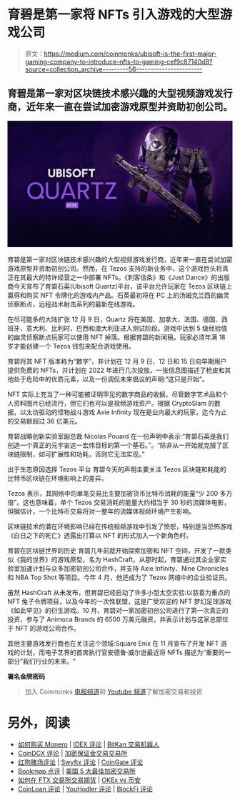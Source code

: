 # 育碧是第一家将 NFTs 引入游戏的大型游戏公司

> 原文：<https://medium.com/coinmonks/ubisoft-is-the-first-major-gaming-company-to-introduce-nfts-to-gaming-cef9c87140d8?source=collection_archive---------56----------------------->

## 育碧是第一家对区块链技术感兴趣的大型视频游戏发行商，近年来一直在尝试加密游戏原型并资助初创公司。

![](img/4dd03ae96f4aaab5bd62f44fbc75e9f6.png)

育碧是第一家对区块链技术感兴趣的大型视频游戏发行商，近年来一直在尝试加密游戏原型并资助初创公司。然而，在 Tezos 支持的新业务中，这个游戏巨头将真正在其最大的特许经营之一中部署 NFTs。《刺客信条》和《Just Dance》的出版商今天宣布了育碧石英(Ubisoft Quartz)平台，该平台允许玩家在 Tezos 区块链上赢得和购买 NFT 令牌化的游戏内产品。石英最初将在 PC 上的汤姆克兰西的幽灵侦察断点，远程战术射击系列的最新在线游戏。

在尽可能多的大陆扩张
12 月 9 日，Quartz 将在美国、加拿大、法国、德国、西班牙、意大利、比利时、巴西和澳大利亚进入测试阶段。游戏中达到 5 级经验值的幽灵侦察断点玩家可以使用 NFT 掉落。根据育碧的新闻稿，玩家必须年满 18 岁才能创建一个 Tezos 钱包来配合游戏使用。

育碧将其 NFT 版本称为“数字”，并计划在 12 月 9 日、12 日和 15 日向早期用户提供免费的 NFTs，并计划在 2022 年进行几次投放。一张信息图描述了枪皮和其他处于危险中的优质元素，以及一份调侃未来倡议的声明:“这只是开始”。

NFT 实际上充当了一种可能被证明罕见的数字商品的收据，尽管数字艺术品和个人资料图片已经流行，但它们也可以是视频游戏资产。根据 CryptoSlam 的数据，以太坊驱动的怪物战斗游戏 Axie Infinity 现在是业内最大的玩家，迄今为止的交易额超过 36 亿美元。

育碧战略创新实验室副总裁 Nicolas Pouard 在一份声明中表示:“育碧石英是我们创造一个真正的元宇宙这一宏伟目标的第一个基石。”。“除非从一开始就克服了区块链限制，如可扩展性和功耗，否则它无法实现。”

出于生态原因选择 Tezos 平台
育碧今天的声明主要关注 Tezos 区块链和耗能的比特币区块链在环境影响上的差异。

Tezos 表示，其网络中的单笔交易比主要加密货币比特币消耗的能量“少 200 多万倍”。这也意味着，单个 Tezos 交易消耗的能量大约相当于 30 秒的流媒体电影，但据估计，一个比特币交易将对一整年的流媒体视频环境产生影响。

区块链技术的潜在环境影响已经在传统视频游戏中引发了愤怒，特别是当恐怖游戏《白日之下的死亡》透露出打算以 NFT 的形式加入一个新角色时。

育碧在区块链世界的历史
育碧几年前就开始探索加密和 NFT 空间，开发了一款类似《我的世界》的游戏原型，名为 HashCraft。从那时起，育碧通过其企业家实验室加速计划与众多加密初创公司合作，并支持 Axie Infinity、Nine Chronicles 和 NBA Top Shot 等项目。今年 4 月，他还成为了 Tezos 网络中的企业验证员。

虽然 HashCraft 从未发布，但育碧已经启动了许多小型太空实验:以慈善为重点的 NFT 兔子令牌项目，以及今年的一次性联盟，这是广受欢迎的 NFT 梦幻足球游戏《如此罕见》的衍生游戏。10 月，育碧对一家加密初创公司进行了第一次真正的投资，参与了 Animoca Brands 的 6500 万美元融资，并表示计划与这家总部位于 NFT 的游戏公司合作。

其他主要游戏发行商也在关注这个领域:Square Enix 在 11 月宣布了开发 NFT 游戏的计划，而电子艺界的首席执行官安德鲁·威尔逊最近将 NFTs 描述为“重要的一部分”我们行业的未来。"

**署名金牌密码**

> 加入 Coinmonks [电报频道](https://t.me/coincodecap)和 [Youtube 频道](https://www.youtube.com/c/coinmonks/videos)了解加密交易和投资

# 另外，阅读

*   [如何购买 Monero](https://coincodecap.com/buy-monero) | [IDEX 评论](https://coincodecap.com/idex-review) | [BitKan 交易机器人](https://coincodecap.com/bitkan-trading-bot)
*   [CoinDCX 评论](/coinmonks/coindcx-review-8444db3621a2) | [加密保证金交易交易所](https://coincodecap.com/crypto-margin-trading-exchanges)
*   [红狗赌场评论](https://coincodecap.com/red-dog-casino-review) | [Swyftx 评论](https://coincodecap.com/swyftx-review) | [CoinGate 评论](https://coincodecap.com/coingate-review)
*   [Bookmap 点评](https://coincodecap.com/bookmap-review-2021-best-trading-software) | [美国 5 大最佳加密交易所](https://coincodecap.com/crypto-exchange-usa)
*   [如何在 FTX 交易所交易期货](https://coincodecap.com/ftx-futures-trading) | [OKEx vs 币安](https://coincodecap.com/okex-vs-binance)
*   [CoinLoan 评论](https://coincodecap.com/coinloan-review) | [YouHodler 评论](/coinmonks/youhodler-4-easy-ways-to-make-money-98969b9689f2) | [BlockFi 评论](https://coincodecap.com/blockfi-review)